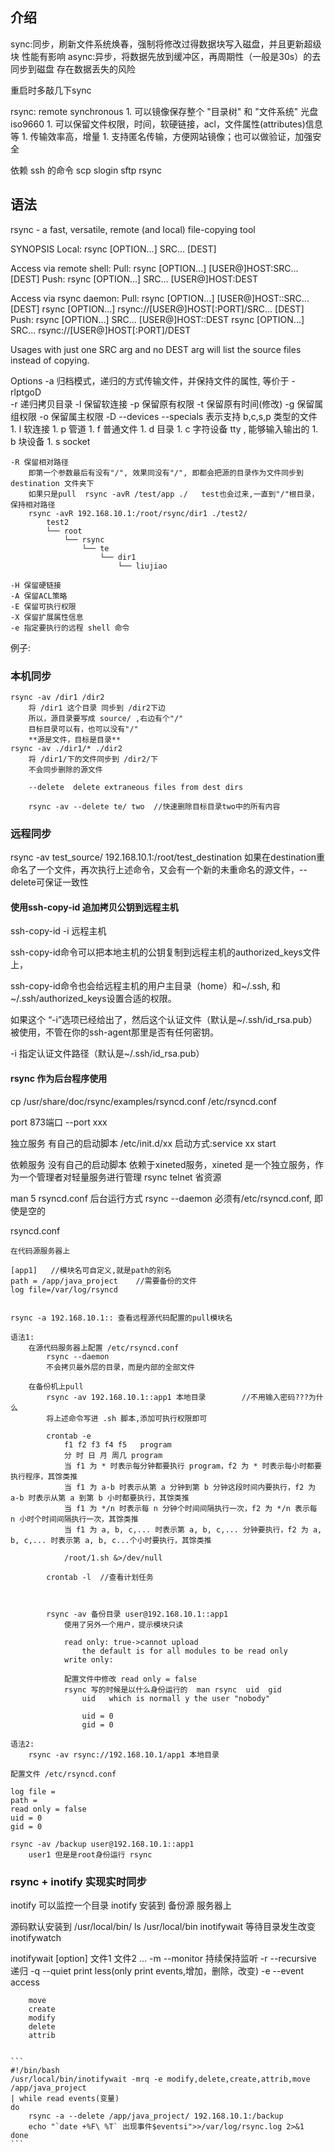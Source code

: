 ## 介绍

sync:同步，刷新文件系统焕春，强制将修改过得数据块写入磁盘，并且更新超级块
    性能有影响
async:异步，将数据先放到缓冲区，再周期性（一般是30s）的去同步到磁盘
    存在数据丢失的风险

重启时多敲几下sync

rsync: remote synchronous
    1. 可以镜像保存整个 "目录树" 和 "文件系统"
        光盘 iso9660
    1. 可以保留文件权限，时间，软硬链接，acl，文件属性(attributes)信息等
    1. 传输效率高，增量
    1. 支持匿名传输，方便网站镜像；也可以做验证，加强安全


依赖 ssh 的命令
    scp slogin sftp rsync


## 语法

rsync - a fast, versatile, remote (and local) file-copying tool

SYNOPSIS
   Local:  rsync [OPTION...] SRC... [DEST]

   Access via remote shell:
     Pull: rsync [OPTION...] [USER@]HOST:SRC... [DEST]
     Push: rsync [OPTION...] SRC... [USER@]HOST:DEST

   Access via rsync daemon:
     Pull: rsync [OPTION...] [USER@]HOST::SRC... [DEST]
           rsync [OPTION...] rsync://[USER@]HOST[:PORT]/SRC... [DEST]
     Push: rsync [OPTION...] SRC... [USER@]HOST::DEST
           rsync [OPTION...] SRC... rsync://[USER@]HOST[:PORT]/DEST

   Usages with just one SRC arg and no DEST arg will list the source files instead of copying.


Options
    -a 归档模式，递归的方式传输文件，并保持文件的属性, 等价于 -rlptgoD    
    -r 递归拷贝目录
    -l 保留软连接
    -p 保留原有权限
    -t 保留原有时间(修改)
    -g 保留属组权限
    -o 保留属主权限
    -D --devices --specials 表示支持 b,c,s,p 类型的文件
        1. l 软连接 
        1. p 管道
        1. f 普通文件 
        1. d 目录
        1. c 字符设备
            tty , 能够输入输出的
        1. b 块设备
        1. s socket

    -R 保留相对路径
        即第一个参数最后有没有"/", 效果同没有"/", 即都会把源的目录作为文件同步到 destination 文件夹下
        如果只是pull  rsync -avR /test/app ./   test也会过来,一直到"/"根目录，保持相对路径
        rsync -avR 192.168.10.1:/root/rsync/dir1 ./test2/
            test2
            └── root
                └── rsync
                    └── te
                        └── dir1
                            └── liujiao

    -H 保留硬链接
    -A 保留ACL策略
    -E 保留可执行权限
    -X 保留扩展属性信息
    -e 指定要执行的远程 shell 命令

例子:
### 本机同步
    
```
rsync -av /dir1 /dir2
    将 /dir1 这个目录 同步到 /dir2下边
    所以，源目录要写成 source/ ,右边有个"/"
    目标目录可以有，也可以没有"/"
    **源是文件，目标是目录**
rsync -av ./dir1/* ./dir2
    将 /dir1/下的文件同步到 /dir2/下
    不会同步删除的源文件

    --delete  delete extraneous files from dest dirs

    rsync -av --delete te/ two  //快速删除目标目录two中的所有内容
```


### 远程同步

rsync -av test_source/ 192.168.10.1:/root/test_destination
    如果在destination重命名了一个文件，再次执行上述命令，又会有一个新的未重命名的源文件，--delete可保证一致性



#### 使用ssh-copy-id 追加拷贝公钥到远程主机
ssh-copy-id -i 远程主机

ssh-copy-id命令可以把本地主机的公钥复制到远程主机的authorized_keys文件上，

ssh-copy-id命令也会给远程主机的用户主目录（home）和~/.ssh, 和~/.ssh/authorized_keys设置合适的权限。

如果这个 “-i”选项已经给出了，然后这个认证文件（默认是~/.ssh/id_rsa.pub）被使用，不管在你的ssh-agent那里是否有任何密钥。

-i 指定认证文件路径（默认是~/.ssh/id_rsa.pub）


#### rsync 作为后台程序使用

cp /usr/share/doc/rsync/examples/rsyncd.conf /etc/rsyncd.conf

port 873端口
    --port xxx


独立服务
    有自己的启动脚本 /etc/init.d/xx
    启动方式:service xx start

依赖服务
    没有自己的启动脚本
    依赖于xineted服务，xineted 是一个独立服务，作为一个管理者对轻量服务进行管理
    rsync telnet
    省资源



man 5 rsyncd.conf
后台运行方式
    rsync --daemon
    必须有/etc/rsyncd.conf, 即使是空的


rsyncd.conf
```
在代码源服务器上

[app1]   //模块名可自定义,就是path的别名
path = /app/java_project    //需要备份的文件
log file=/var/log/rsyncd


rsync -a 192.168.10.1:: 查看远程源代码配置的pull模块名

语法1:
    在源代码服务器上配置 /etc/rsyncd.conf 
        rsync --daemon
        不会拷贝最外层的目录，而是内部的全部文件

    在备份机上pull
        rsync -av 192.168.10.1::app1 本地目录        //不用输入密码???为什么
        将上述命令写进 .sh 脚本,添加可执行权限即可

        crontab -e
            f1 f2 f3 f4 f5   program
            分 时 日 月 周几 program
            当 f1 为 * 时表示每分钟都要执行 program，f2 为 * 时表示每小时都要执行程序，其馀类推
            当 f1 为 a-b 时表示从第 a 分钟到第 b 分钟这段时间内要执行，f2 为 a-b 时表示从第 a 到第 b 小时都要执行，其馀类推
            当 f1 为 */n 时表示每 n 分钟个时间间隔执行一次，f2 为 */n 表示每 n 小时个时间间隔执行一次，其馀类推
            当 f1 为 a, b, c,... 时表示第 a, b, c,... 分钟要执行，f2 为 a, b, c,... 时表示第 a, b, c...个小时要执行，其馀类推

            /root/1.sh &>/dev/null

        crontab -l  //查看计划任务



        rsync -av 备份目录 user@192.168.10.1::app1 
            使用了另外一个用户，提示模块只读

            read only: true->cannot upload
                the default is for all modules to be read only
            write only:

            配置文件中修改 read only = false
            rsync 写的时候是以什么身份运行的  man rsync  uid  gid
                uid   which is normall y the user "nobody"

                uid = 0
                gid = 0
            
语法2:
    rsync -av rsync://192.168.10.1/app1 本地目录

配置文件 /etc/rsyncd.conf

log file = 
path = 
read only = false
uid = 0
gid = 0

rsync -av /backup user@192.168.10.1::app1
    user1 但是是root身份运行 rsync
```

### rsync + inotify 实现实时同步

inotify 可以监控一个目录
inotify 安装到 备份源 服务器上

源码默认安装到 /usr/local/bin/
ls /usr/local/bin
    inotifywait    等待目录发生改变 
    inotifywatch

inotifywait [option] 文件1 文件2 ...
    -m --monitor   持续保持监听
    -r --recursive  递归
    -q --quiet  print less(only print events,增加，删除，改变)
    -e --event 
        access

        move
        create
        modify
        delete
        attrib


    ```
    #!/bin/bash
    /usr/local/bin/inotifywait -mrq -e modify,delete,create,attrib,move /app/java_project
    | while read events(变量)
    do
        rsync -a --delete /app/java_project/ 192.168.10.1:/backup
        echo "`date +%F\ %T` 出现事件$eventsi">>/var/log/rsync.log 2>&1
    done
    ```




